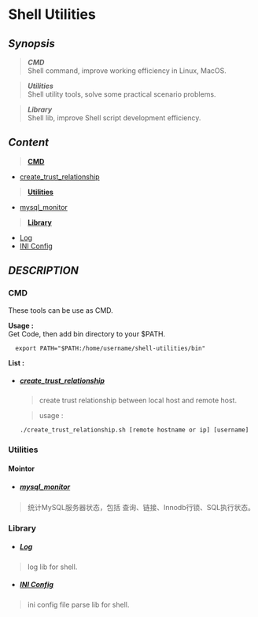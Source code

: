
# Shell Utilities

## *Synopsis*
> ***CMD***  
Shell command, improve working efficiency in Linux, MacOS.  

> ***Utilities***  
Shell utility tools, solve some practical scenario problems.

> ***Library***  
Shell lib, improve Shell script development efficiency.

## *Content*
>**[CMD](#CMD)**
- [create_trust_relationship](#create_trust_relationship)  

> **[Utilities](#Utilities)**   
- [mysql_monitor](#mysql_monitor)

> **[Library](#Library)**  
- [Log](#Log)
- [INI Config](#INI-Config)

## *DESCRIPTION*
### CMD
These tools can be use as CMD.  

**Usage :**  
Get Code, then add bin directory to your $PATH. 
```shell
  export PATH="$PATH:/home/username/shell-utilities/bin"
```

**List :**
- ##### [create_trust_relationship](cmd/create_trust_relationship.sh) 
  
  > create trust relationship between local host and remote host.

  > usage :
  ```shell
  ./create_trust_relationship.sh [remote hostname or ip] [username]
  ```
### Utilities
#### Mointor
- ##### [mysql_monitor](utils/monitor/mysql_monitor/README.md) 
> 统计MySQL服务器状态，包括 查询、链接、Innodb行锁、SQL执行状态。

### Library
- ##### [Log](lib/log/README.md)
> log lib for shell.

- ##### [INI Config](lib/config/ini/README.md)
> ini config file parse lib for shell.


